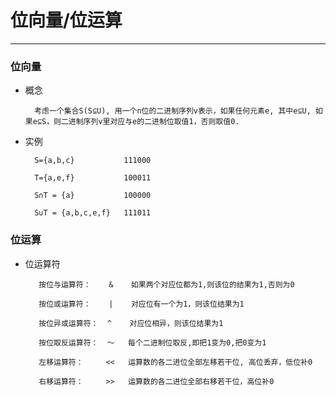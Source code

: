 # 位向量/位运算
___
### 位向量
    
  * 概念
      
          考虑一个集合S(S⊆U), 用一个n位的二进制序列v表示，如果任何元素e, 其中e⊆U, 如果e⊆S，则二进制序列v里对应与e的二进制位取值1，否则取值0.
          
  * 实例
  
          S={a,b,c}           111000
          
          T={a,e,f}           100011
          
          S∩T = {a}           100000
          
          S∪T = {a,b,c,e,f}   111011
          
### 位运算

  * 位运算符
  
           按位与运算符：    &    如果两个对应位都为1,则该位的结果为1,否则为0
          
           按位或运算符：    |    对应位有一个为1，则该位结果为1
          
           按位异或运算符：  ^    对应位相异，则该位结果为1
           
           按位取反运算符：  ～   每个二进制位取反,即把1变为0,把0变为1
           
           左移运算符：     <<   运算数的各二进位全部左移若干位, 高位丢弃，低位补0
           
           右移运算符：     >>   运算数的各二进位全部右移若干位，高位补0
